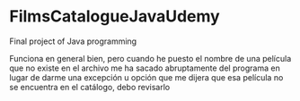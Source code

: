 # FilmsCatalogueJavaUdemy
Final project of Java programming


Funciona en general bien, pero cuando he puesto el nombre de una película que no existe en el archivo me ha sacado abruptamente del 
programa en lugar de darme una excepción u opción que me dijera que esa película no se encuentra en el catálogo, debo revisarlo

